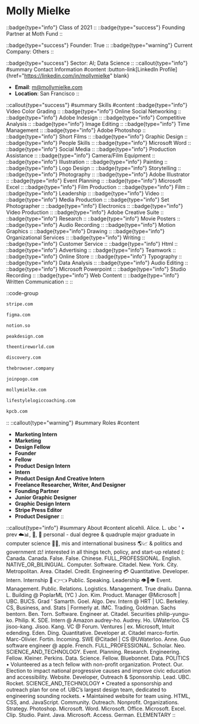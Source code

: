 # Molly Mielke
::badge{type="info"}
Class of 2021
::
::badge{type="success"}
Founding Partner at Moth Fund
::

::badge{type="success"}
Founder: True
::
::badge{type="warning"}
Current Company: Others
::

::badge{type="success"}
Sector: AI; Data Science
::
::callout{type="info"}
#summary
Contact Information
#content
:button-link[LinkedIn Profile]{href="https://linkedin.com/in/mollymielke" blank}
- **Email**: m@mollymielke.com
- **Location**: San Francisco
::

::callout{type="success"}
#summary
Skills
#content
::badge{type="info"}
Video Color Grading
::
::badge{type="info"}
Online Social Networking
::
::badge{type="info"}
Adobe Indesign
::
::badge{type="info"}
Competitive Analysis
::
::badge{type="info"}
Image Editing
::
::badge{type="info"}
Time Management
::
::badge{type="info"}
Adobe Photoshop
::
::badge{type="info"}
Short Films
::
::badge{type="info"}
Graphic Design
::
::badge{type="info"}
People Skills
::
::badge{type="info"}
Microsoft Word
::
::badge{type="info"}
Social Media
::
::badge{type="info"}
Production Assistance
::
::badge{type="info"}
Camera/Film Equipment
::
::badge{type="info"}
Illustration
::
::badge{type="info"}
Painting
::
::badge{type="info"}
Logo Design
::
::badge{type="info"}
Storytelling
::
::badge{type="info"}
Photography
::
::badge{type="info"}
Adobe Illustrator
::
::badge{type="info"}
Event Planning
::
::badge{type="info"}
Microsoft Excel
::
::badge{type="info"}
Film Production
::
::badge{type="info"}
Film
::
::badge{type="info"}
Leadership
::
::badge{type="info"}
Video
::
::badge{type="info"}
Media Production
::
::badge{type="info"}
Set Photographer
::
::badge{type="info"}
Electronics
::
::badge{type="info"}
Video Production
::
::badge{type="info"}
Adobe Creative Suite
::
::badge{type="info"}
Research
::
::badge{type="info"}
Movie Posters
::
::badge{type="info"}
Audio Recording
::
::badge{type="info"}
Motion Graphics
::
::badge{type="info"}
Drawing
::
::badge{type="info"}
Organizational Services
::
::badge{type="info"}
Writing
::
::badge{type="info"}
Customer Service
::
::badge{type="info"}
Html
::
::badge{type="info"}
Advertising
::
::badge{type="info"}
Teamwork
::
::badge{type="info"}
Online Store
::
::badge{type="info"}
Typography
::
::badge{type="info"}
Data Analysis
::
::badge{type="info"}
Audio Editing
::
::badge{type="info"}
Microsoft Powerpoint
::
::badge{type="info"}
Studio Recording
::
::badge{type="info"}
Web Content
::
::badge{type="info"}
Written Communication
::
::

::code-group
```bash [Stripe]
stripe.com
```
```bash [Figma]
figma.com
```
```bash [Notion]
notion.so
```
```bash [Peak Design]
peakdesign.com
```
```bash [Entireworld]
theentireworld.com
```
```bash [Discovery]
discovery.com
```
```bash [The Browser Company]
thebrowser.company
```
```bash [Pogo]
joinpogo.com
```
```bash [Molly Mielke]
mollymielke.com
```
```bash [Mindset Like A Mother]
lifestylelogiccoaching.com
```
```bash [Kleiner Perkins Caufield & Byers]
kpcb.com
```
::
::callout{type="warning"}
#summary
Roles
#content
- **Marketing Intern**
- **Marketing**
- **Design Fellow**
- **Founder**
- **Fellow**
- **Product Design Intern**
- **Intern**
- **Product Design And Creative Intern**
- **Freelance Researcher, Writer, And Designer**
- **Founding Partner**
- **Junior Graphic Designer**
- **Graphic Design Intern**
- **Stripe Press Editor**
- **Product Designer**
::

::callout{type="info"}
#summary
About
#content
alicehli. Alice. L. ubc ' • prev ☁️📊, 👻, 🏰 personal - dual degree & quadruple major graduate in computer science 👩‍💻, mis and international business 🌎📈 & politics and government ⚖️! interested in all things tech, policy, and start-up related (: Canada. Canada. False. False. Chinese. FULL_PROFESSIONAL. English. NATIVE_OR_BILINGUAL. Computer. Software. Citadel. New. York. City. Metropolitan. Area. Citadel. Credit. Engineering 💳 Quantitative. Developer. Intern. Internship 🥔 👉👈 Public. Speaking. Leadership 👁👄👁 Event. Management. Public. Relations. Logistics. Management. True dnaliu. Danna. L. Building @ PoplarML (YC ) Jon. Kim. Product. Manager @Microsoft | UBC. BUCS. Grad ' Samarth. Goel. Algo. Dev. Intern @ HRT | UC. Berkeley. CS, Business, and. Stats | Formerly at. IMC. Trading, Goldman. Sachs bentorn. Ben. Torn. Software. Engineer at. Citadel. Securities philip-yungu-ko. Philip. K. SDE. Intern @ Amazon audrey-ho. Audrey. Ho. UWaterloo. CS jisoo-kang. Jisoo. Kang. VC @ Forum. Ventures | ex. Microsoft, Intuit edending. Eden. Ding. Quantitative. Developer at. Citadel marco-fortin. Marc-Olivier. Fortin. Incoming. SWE @Citadel | CS @UWaterloo. Anne. Guo software engineer @ apple. French. FULL_PROFESSIONAL. Scholar. Neo. SCIENCE_AND_TECHNOLOGY. Event. Planning. Research. Engineering. Fellow. Kleiner. Perkins. Data. Science. Fellow. Bluebonnet. Data. POLITICS • Volunteered as a tech fellow with non-profit organization. Protect. Our. Election to impact national progressive causes and improve civic education and accessibility. Website. Developer, Outreach & Sponsorship. Lead. UBC. Rocket. SCIENCE_AND_TECHNOLOGY • Created a sponsorship and outreach plan for one of. UBC’s largest design team, dedicated to engineering sounding rockets. • Maintained website for team using. HTML, CSS, and. JavaScript. Community. Outreach. Nonprofit. Organizations. Strategy. Photoshop. Microsoft. Word. Microsoft. Office. Microsoft. Excel. Clip. Studio. Paint. Java. Microsoft. Access. German. ELEMENTARY
::
